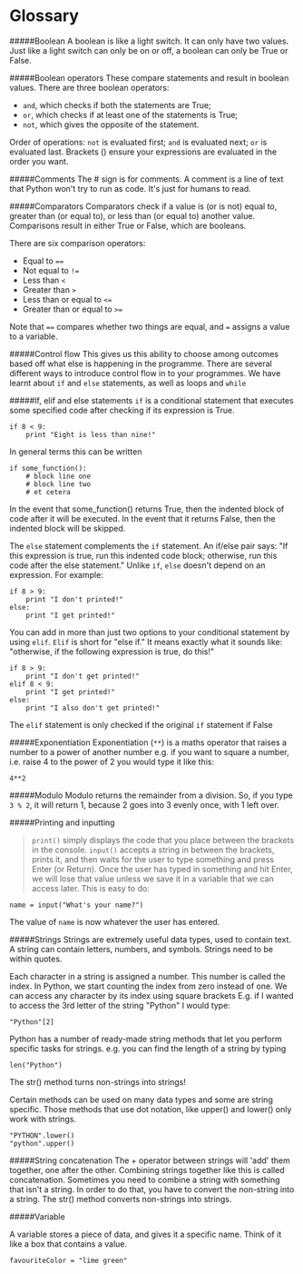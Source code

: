 # Glossary

#####Boolean
A boolean is like a light switch. It can only have two values. Just like a light switch can only be on or off, a boolean can only be True or False.

#####Boolean operators 
These compare statements and result in boolean values. There are three boolean operators:

* ```and```, which checks if both the statements are True;
* ```or```, which checks if at least one of the statements is True;
* ```not```, which gives the opposite of the statement.

Order of operations:
```not``` is evaluated first;
```and``` is evaluated next;
```or``` is evaluated last. Brackets () ensure your expressions are evaluated in the order you want. 

#####Comments
The # sign is for comments. A comment is a line of text that Python won't try to run as code. It's just for humans to read.

#####Comparators 
Comparators check if a value is (or is not) equal to, greater than (or equal to), or less than (or equal to) another value. Comparisons result in either True or False, which are booleans.

There are six comparison operators:

* Equal to ```==```
* Not equal to ```!=```
* Less than ```<```
* Greater than ```>```
* Less than or equal to ```<=```
* Greater than or equal to ```>=```


Note that ```==``` compares whether two things are equal, and ```=``` assigns a value to a variable.

#####Control flow 
This gives us this ability to choose among outcomes based off what else is happening in the programme. There are several different ways to introduce control flow in to your programmes. We have learnt about ```if``` and ```else``` statements, as well as loops and ```while```

#####If, elif and else statements
```if``` is a conditional statement that executes some specified code after checking if its expression is True.

```
if 8 < 9:
    print "Eight is less than nine!"
```

In general terms this can be written

```
if some_function():
    # block line one
    # block line two
    # et cetera
```

In the event that some_function() returns True, then the indented block of code after it will be executed. In the event that it returns False, then the indented block will be skipped.

The ```else``` statement complements the ```if``` statement. An if/else pair says: "If this expression is true, run this indented code block; otherwise, run this code after the else statement." Unlike ```if```, ```else``` doesn't depend on an expression. For example:

```
if 8 > 9:
    print "I don't printed!"
else:
    print "I get printed!"
```

You can add in more than just two options to your conditional statement by using ```elif```. ```Elif``` is short for "else if." It means exactly what it sounds like: "otherwise, if the following expression is true, do this!"

```
if 8 > 9:
    print "I don't get printed!"
elif 8 < 9:
    print "I get printed!"
else:
    print "I also don't get printed!"
```

The ```elif``` statement is only checked if the original ```if``` statement if False

#####Exponentiation
Exponentiation (```**```) is a maths operator that raises a number to a power of another number e.g. if you want to square a number, i.e. raise 4 to the power of 2 you would type it like this:
```
4**2
```

#####Modulo
Modulo returns the remainder from a division. So, if you type ```3 % 2```, it will return 1, because 2 goes into 3 evenly once, with 1 left over.


#####Printing and inputting
> ```print()``` simply displays the code that you place between the brackets in the console.
> ```input()``` accepts a string in between the brackets, prints it, and then waits for the user to type something and press Enter (or Return). Once the user has typed in something and hit Enter, we will lose that value unless we save it in a variable that we can access later. This is easy to do:
```
name = input("What's your name?")
```
The value of ```name``` is now whatever the user has entered. 

#####Strings
Strings are extremely useful data types, used to contain text. A string can contain letters, numbers, and symbols. Strings need to be within quotes.

Each character in a string is assigned a number. This number is called the index. In Python, we start counting the index from zero instead of one. We can access any character by its index using square brackets E.g. if I wanted to access the 3rd letter of the string "Python" I would type:
```
"Python"[2]
```

Python has a number of ready-made string methods that let you perform specific tasks for strings. e.g. you can find the length of a string by typing 
```
len("Python")
```

The str() method turns non-strings into strings! 

Certain methods can be used on many data types and some are string specific. Those methods that use dot notation, like upper() and lower() only work with strings.

```
"PYTHON".lower()
"python".upper()
```
#####String concatenation 
The + operator between strings will 'add' them together, one after the other. Combining strings together like this is called concatenation. Sometimes you need to combine a string with something that isn't a string. In order to do that, you have to convert the non-string into a string. The str() method converts non-strings into strings. 

#####Variable

A variable stores a piece of data, and gives it a specific name. Think of it like a box that contains a value. 
```
favouriteColor = "lime green"
```

